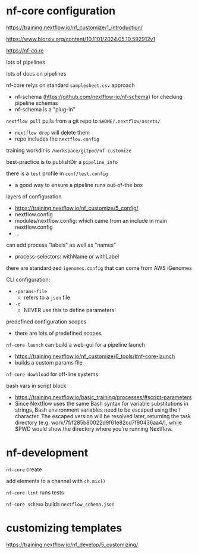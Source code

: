 

# nf-core configuration
https://training.nextflow.io/nf_customize/1_introduction/

https://www.biorxiv.org/content/10.1101/2024.05.10.592912v1

https://nf-co.re

lots of pipelines

lots of docs on pipelines

nf-core relys on standard `samplesheet.csv` approach
* nf-schema (https://github.com/nextflow-io/nf-schema) for checking pipeline schemas
* nf-schema is a "plug-in"

`nextflow pull` pulls from a git repo to `$HOME/.nextflow/assets/`
* `nextflow drop` will delete them
* repo includes the `nextflow.config`

training workdir is `/workspace/gitpod/nf-customize`

best-practice is to publishDir a `pipeline_info`

there is a `test` profile in `conf/test.config`
* a good way to ensure a pipeline runs out-of-the box

layers of configuration
* https://training.nextflow.io/nf_customize/5_config/
* nextflow.config
* modules/nextflow.config: which came from an include in main nextflow.config
* ...

can add process "labels" as well as "names"
* process-selectors: withName or withLabel

there are standardized `igenomes.config` that can come from AWS iGenomes

CLI configuration:
* `-params-file`
  * refers to a `json` file
* `-c`
  * NEVER use this to define parameters!

predefined configuration scopes
* there are lots of predefined scopes

`nf-core launch` can build a web-gui for a pipeline launch
* https://training.nextflow.io/nf_customize/6_tools/#nf-core-launch
* builds a custom params file

`nf-core download` for off-line systems

bash vars in script block
* https://training.nextflow.io/basic_training/processes/#script-parameters
* Since Nextflow uses the same Bash syntax for variable substitutions in strings, Bash environment variables need to be escaped using the \ character. The escaped version will be resolved later, returning the task directory (e.g. work/7f/f285b80022d9f61e82cd7f90436aa4/), while $PWD would show the directory where you're running Nextflow.

# nf-development
`nf-core` create

add elements to a channel with `ch.mix()`

`nf-core lint` runs tests

`nf-core schema` builds `nextflow_schema.json`

# customizing templates
https://training.nextflow.io/nf_develop/5_customizing/


